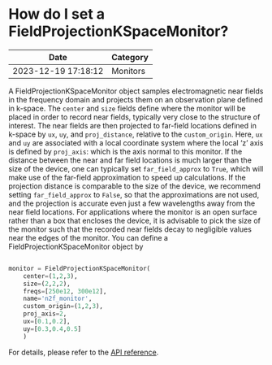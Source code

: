 # How do I set a FieldProjectionKSpaceMonitor?

| Date       | Category    |
|------------|-------------|
| 2023-12-19 17:18:12 | Monitors |


A FieldProjectionKSpaceMonitor object samples electromagnetic near fields in the frequency domain and projects them on an observation plane defined in k-space. The `center` and `size` fields define where the monitor will be placed in order to record near fields, typically very close to the structure of interest. The near fields are then projected to far-field locations defined in k-space by `ux`, `uy`, and `proj_distance`, relative to the `custom_origin`. Here, `ux` and `uy` are associated with a local coordinate system where the local ‘z’ axis is defined by `proj_axis`: which is the axis normal to this monitor. If the distance between the near and far field locations is much larger than the size of the device, one can typically set `far_field_approx` to `True`, which will make use of the far-field approximation to speed up calculations. If the projection distance is comparable to the size of the device, we recommend setting `far_field_approx` to `False`, so that the approximations are not used, and the projection is accurate even just a few wavelengths away from the near field locations. For applications where the monitor is an open surface rather than a box that encloses the device, it is advisable to pick the size of the monitor such that the recorded near fields decay to negligible values near the edges of the monitor. You can define a FieldProjectionKSpaceMonitor object by



```python

monitor = FieldProjectionKSpaceMonitor(
    center=(1,2,3),
    size=(2,2,2),
    freqs=[250e12, 300e12],
    name='n2f_monitor',
    custom_origin=(1,2,3),
    proj_axis=2,
    ux=[0.1,0.2],
    uy=[0.3,0.4,0.5]
    )

```



For details, please refer to the [API reference](https://docs.flexcompute.com/projects/tidy3d/en/latest/api/_autosummary/tidy3d.FieldProjectionKSpaceMonitor.html).